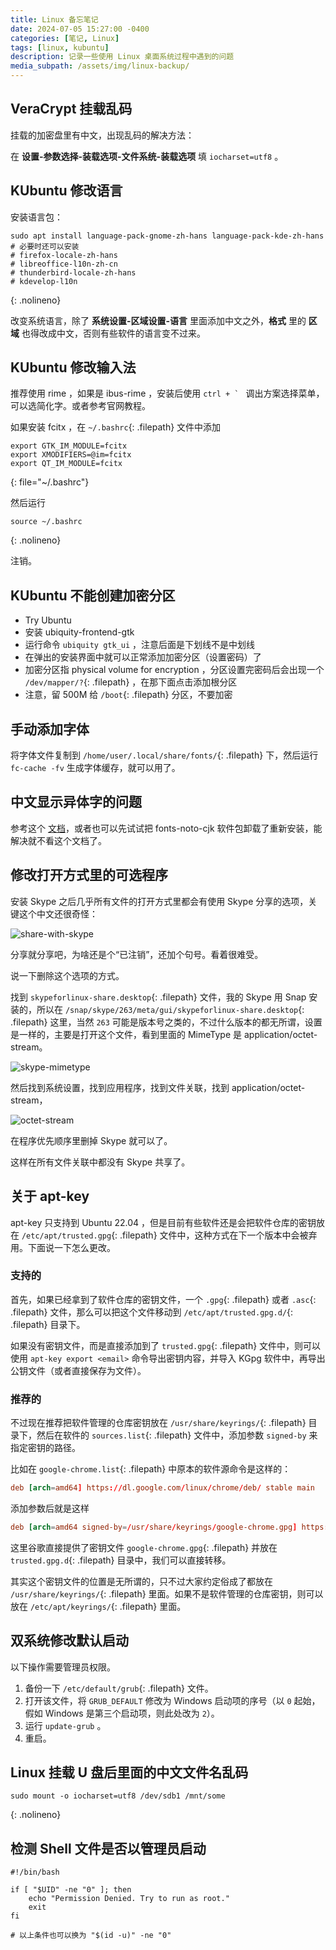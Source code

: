 ```yaml
---
title: Linux 备忘笔记
date: 2024-07-05 15:27:00 -0400
categories: [笔记, Linux]
tags: [linux, kubuntu]
description: 记录一些使用 Linux 桌面系统过程中遇到的问题
media_subpath: /assets/img/linux-backup/
---
```


## VeraCrypt 挂载乱码

挂载的加密盘里有中文，出现乱码的解决方法：

在 **设置-参数选择-装载选项-文件系统-装载选项** 填 `iocharset=utf8` 。

## KUbuntu 修改语言

安装语言包：

```shell
sudo apt install language-pack-gnome-zh-hans language-pack-kde-zh-hans
# 必要时还可以安装
# firefox-locale-zh-hans
# libreoffice-l10n-zh-cn
# thunderbird-locale-zh-hans
# kdevelop-l10n
```
{: .nolineno}

改变系统语言，除了 **系统设置-区域设置-语言** 里面添加中文之外，**格式** 里的 **区域** 也得改成中文，否则有些软件的语言变不过来。

## KUbuntu 修改输入法

推荐使用 rime ，如果是 ibus-rime ，安装后使用 ``ctrl + ` `` 调出方案选择菜单，可以选简化字。或者参考官网教程。

如果安装 fcitx ，在 `~/.bashrc`{: .filepath} 文件中添加

```shell
export GTK_IM_MODULE=fcitx
export XMODIFIERS=@im=fcitx
export QT_IM_MODULE=fcitx
```
{: file="~/.bashrc"}

然后运行

```shell
source ~/.bashrc
```
{: .nolineno}

注销。

## KUbuntu 不能创建加密分区

- Try Ubuntu
- 安装 ubiquity-frontend-gtk 
- 运行命令 `ubiquity gtk_ui` ，注意后面是下划线不是中划线
- 在弹出的安装界面中就可以正常添加加密分区（设置密码）了
- 加密分区指 physical volume for encryption ，分区设置完密码后会出现一个 `/dev/mapper/?`{: .filepath} ，在那下面点击添加根分区
- 注意，留 500M 给 `/boot`{: .filepath} 分区，不要加密

## 手动添加字体

将字体文件复制到 `/home/user/.local/share/fonts/`{: .filepath} 下，然后运行 `fc-cache -fv` 生成字体缓存，就可以用了。

## 中文显示异体字的问题

参考这个 [文档](https://wiki.archlinux.org/title/Localization/Simplified_Chinese#Chinese_characters_displayed_as_variant_(Japanese)_glyphs)，或者也可以先试试把 fonts-noto-cjk 软件包卸载了重新安装，能解决就不看这个文档了。

## 修改打开方式里的可选程序

安装 Skype 之后几乎所有文件的打开方式里都会有使用 Skype 分享的选项，关键这个中文还很奇怪：

![share-with-skype](share-with-skype.png)

分享就分享吧，为啥还是个“已注销”，还加个句号。看着很难受。

说一下删除这个选项的方式。

找到 `skypeforlinux-share.desktop`{: .filepath} 文件，我的 Skype 用 Snap 安装的，所以在 `/snap/skype/263/meta/gui/skypeforlinux-share.desktop`{: .filepath} 这里，当然 `263` 可能是版本号之类的，不过什么版本的都无所谓，设置是一样的，主要是打开这个文件，看到里面的 MimeType 是 application/octet-stream。

![skype-mimetype](skype-mimetype.png)

然后找到系统设置，找到应用程序，找到文件关联，找到 application/octet-stream，

![octet-stream](octet-stream.png)

在程序优先顺序里删掉 Skype 就可以了。

这样在所有文件关联中都没有 Skype 共享了。

## 关于 apt-key

apt-key 只支持到 Ubuntu 22.04 ，但是目前有些软件还是会把软件仓库的密钥放在 `/etc/apt/trusted.gpg`{: .filepath} 文件中，这种方式在下一个版本中会被弃用。下面说一下怎么更改。

### 支持的

首先，如果已经拿到了软件仓库的密钥文件，一个 `.gpg`{: .filepath} 或者 `.asc`{: .filepath} 文件，那么可以把这个文件移动到 `/etc/apt/trusted.gpg.d/`{: .filepath} 目录下。

如果没有密钥文件，而是直接添加到了 `trusted.gpg`{: .filepath} 文件中，则可以使用 `apt-key export <email>` 命令导出密钥内容，并导入 KGpg 软件中，再导出公钥文件（或者直接保存为文件）。

### 推荐的

不过现在推荐把软件管理的仓库密钥放在 `/usr/share/keyrings/`{: .filepath} 目录下，然后在软件的 `sources.list`{: .filepath} 文件中，添加参数 `signed-by` 来指定密钥的路径。

比如在 `google-chrome.list`{: .filepath} 中原本的软件源命令是这样的：

```conf
deb [arch=amd64] https://dl.google.com/linux/chrome/deb/ stable main
```

添加参数后就是这样

```conf
deb [arch=amd64 signed-by=/usr/share/keyrings/google-chrome.gpg] https://dl.google.com/linux/chrome/deb/ stable main
```

这里谷歌直接提供了密钥文件 `google-chrome.gpg`{: .filepath} 并放在 `trusted.gpg.d`{: .filepath} 目录中，我们可以直接转移。

其实这个密钥文件的位置是无所谓的，只不过大家约定俗成了都放在 `/usr/share/keyrings/`{: .filepath} 里面。如果不是软件管理的仓库密钥，则可以放在 `/etc/apt/keyrings/`{: .filepath} 里面。

## 双系统修改默认启动

以下操作需要管理员权限。

1. 备份一下 `/etc/default/grub`{: .filepath} 文件。
2. 打开该文件，将 `GRUB_DEFAULT` 修改为 Windows 启动项的序号（以 `0` 起始，假如 Windows 是第三个启动项，则此处改为 `2`）。
3. 运行 `update-grub` 。
4. 重启。

## Linux 挂载 U 盘后里面的中文文件名乱码

```shell
sudo mount -o iocharset=utf8 /dev/sdb1 /mnt/some
```
{: .nolineno}

## 检测 Shell 文件是否以管理员启动

```shell
#!/bin/bash

if [ "$UID" -ne "0" ]; then
    echo "Permission Denied. Try to run as root."
    exit
fi

# 以上条件也可以换为 "$(id -u)" -ne "0"
```
